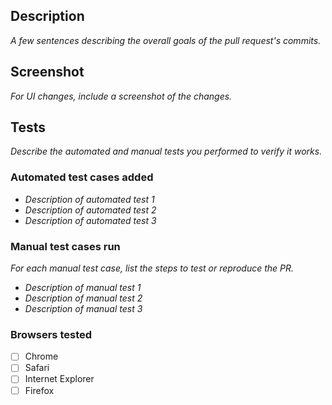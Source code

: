 ## Description
_A few sentences describing the overall goals of the pull request's commits._

## Screenshot
_For UI changes, include a screenshot of the changes._

## Tests
_Describe the automated and manual tests you performed to verify it works._

### Automated test cases added
- _Description of automated test 1_
- _Description of automated test 2_
- _Description of automated test 3_

### Manual test cases run
_For each manual test case, list the steps to test or reproduce the PR._
- _Description of manual test 1_
- _Description of manual test 2_
- _Description of manual test 3_

### Browsers tested
- [ ] Chrome
- [ ] Safari
- [ ] Internet Explorer
- [ ] Firefox
